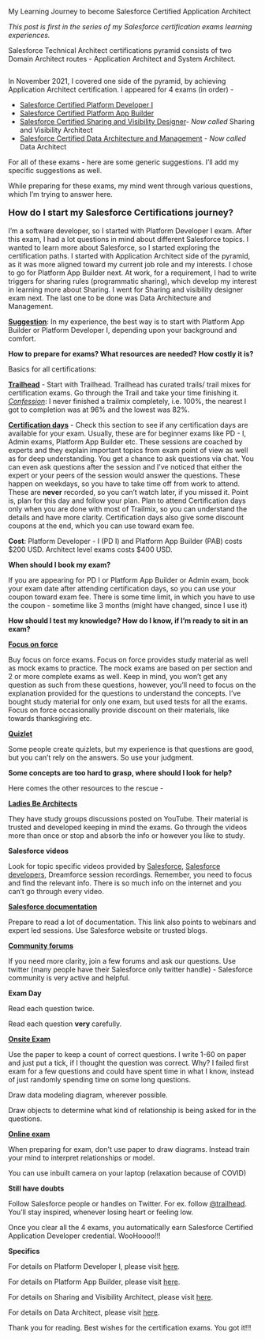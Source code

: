 My Learning Journey to become Salesforce Certified Application Architect
<!-- wp:paragraph -->
<p></p>
<!-- /wp:paragraph -->

<!-- wp:paragraph -->
<p><em>This post is first in the series of my Salesforce certification exams learning experiences.</em></p>
<!-- /wp:paragraph -->

<!-- wp:paragraph -->
<p></p>
<!-- /wp:paragraph -->

<!-- wp:paragraph -->
<p>Salesforce Technical Architect certifications pyramid consists of two Domain Architect routes - Application Architect and System Architect.</p>
<!-- /wp:paragraph -->

<!-- wp:image {"id":74,"sizeSlug":"large","linkDestination":"none"} -->
<figure class="wp-block-image size-large"><img src="http://lifeis2golearn.com/wp-content/uploads/2022/02/technical-architect-1024x742.png" alt="" class="wp-image-74"/></figure>
<!-- /wp:image -->

<!-- wp:paragraph -->
<p>In November 2021, I covered one side of the pyramid, by achieving Application Architect certification. I appeared for 4 exams (in order) - </p>
<!-- /wp:paragraph -->

<!-- wp:list -->
<ul><li><a rel="noreferrer noopener" href="https://trailhead.salesforce.com/help?article=Salesforce-Certified-Platform-Developer-I-Exam-Guide" target="_blank">Salesforce Certified Platform Developer I</a></li><li><a href="https://trailhead.salesforce.com/help?article=Salesforce-Certified-Platform-App-Builder-Exam-Guide">Salesforce Certified Platform App </a><a rel="noreferrer noopener" href="https://trailhead.salesforce.com/help?article=Salesforce-Certified-Platform-App-Builder-Exam-Guide" target="_blank">Builder</a></li><li><a href="https://trailhead.salesforce.com/help?article=Salesforce-Certified-Sharing-and-Visibility-Architect-Exam-Guide" target="_blank" rel="noreferrer noopener">Salesforce Certified Sharing and Visibility </a><a rel="noreferrer noopener" href="https://trailhead.salesforce.com/help?article=Salesforce-Certified-Sharing-and-Visibility-Architect-Exam-Guide" target="_blank">Designer</a>- <em>Now called</em> Sharing and Visibility Architect </li><li><a rel="noreferrer noopener" href="https://trailhead.salesforce.com/help?article=Salesforce-Certified-Data-Architect-Exam-Guide" target="_blank">Salesforce Certified Data Architecture and Management</a>  - <em>Now called</em> Data Architect </li></ul>
<!-- /wp:list -->

<!-- wp:paragraph -->
<p>For all of these exams - here are some generic suggestions. I’ll add my specific suggestions as well. </p>
<!-- /wp:paragraph -->

<!-- wp:paragraph -->
<p>While preparing for these exams, my mind went through various questions, which I’m trying to answer here.</p>
<!-- /wp:paragraph -->

<!-- wp:paragraph {"style":{"typography":{"fontSize":"18px"}}} -->
<p style="font-size:18px"><strong><strong><strong>How do I start my Salesforce Certifications journey?</strong></strong></strong></p>
<!-- /wp:paragraph -->

<!-- wp:paragraph -->
<p>I’m a software developer, so I started with Platform Developer I exam. After this exam, I had a lot questions in mind about different Salesforce topics. I wanted to learn more about Salesforce, so I started exploring the certification paths. I started with Application Architect side of the pyramid, as it was more aligned toward my current job role and my interests. I chose to go for Platform App Builder next. At work, for a requirement, I had to write triggers for sharing rules (programmatic sharing), which develop my interest in learning more about Sharing. I went for Sharing and visibility designer exam next. The last one to be done was Data Architecture and Management.</p>
<!-- /wp:paragraph -->

<!-- wp:paragraph -->
<p><strong><span style="text-decoration: underline;">Suggestion</span></strong>: In my experience, the best way is to start with Platform App Builder or Platform Developer I, depending upon your background and comfort.</p>
<!-- /wp:paragraph -->

<!-- wp:paragraph -->
<p><strong><strong>How to prepare for exams? What resources are needed? How costly it is?</strong></strong></p>
<!-- /wp:paragraph -->

<!-- wp:paragraph -->
<p>Basics for all certifications:</p>
<!-- /wp:paragraph -->

<!-- wp:paragraph -->
<p><a rel="noreferrer noopener" href="https://trailhead.salesforce.com/" target="_blank"><strong>Trailhead</strong></a> - Start with Trailhead. Trailhead has curated trails/ trail mixes for certification exams. Go through the Trail and take your time finishing it.<br><em><span style="text-decoration: underline;">Confession</span></em>: I never finished a trailmix completely, i.e. 100%, the nearest I got to completion was at 96% and the lowest was 82%.</p>
<!-- /wp:paragraph -->

<!-- wp:paragraph -->
<p><a rel="noreferrer noopener" href="https://trailhead.salesforce.com/trailblazer-community/feed" target="_blank"><strong>Certification days</strong></a> - Check this section to see if any certification days are available for your exam. Usually, these are for beginner exams like PD - I, Admin exams, Platform App Builder etc. These sessions are coached by experts and they explain important topics from exam point of view as well as for deep understanding. You get a chance to ask questions via chat. You can even ask questions after the session and I’ve noticed that either the expert or your peers of the session would answer the questions. These happen on weekdays, so you have to take time off from work to attend. These are <strong>never</strong> recorded, so you can’t watch later, if you missed it. Point is, plan for this day and follow your plan. Plan to attend Certification days only when you are done with most of Trailmix, so you can understand the details and have more clarity. Certification days also give some discount coupons at the end, which you can use toward exam fee.</p>
<!-- /wp:paragraph -->

<!-- wp:paragraph -->
<p><strong>Cost</strong>: Platform Developer - I (PD I) and Platform App Builder (PAB) costs $200 USD. Architect level exams costs $400 USD. </p>
<!-- /wp:paragraph -->

<!-- wp:paragraph -->
<p><strong><strong><strong>When should I book my exam?</strong></strong></strong></p>
<!-- /wp:paragraph -->

<!-- wp:paragraph -->
<p>If you are appearing for PD I or Platform App Builder or Admin exam, book your exam date after attending certification days, so you can use your coupon toward exam fee. There is some time limit, in which you have to use the coupon - sometime like 3 months (might have changed, since I use it)</p>
<!-- /wp:paragraph -->

<!-- wp:paragraph -->
<p><strong><strong><strong>How should I test my knowledge? How do I know, if I’m ready to sit in an exam?</strong></strong></strong></p>
<!-- /wp:paragraph -->

<!-- wp:paragraph -->
<p><a href="https://focusonforce.com" target="_blank" rel="noreferrer noopener"><strong>Focus on force</strong></a></p>
<!-- /wp:paragraph -->

<!-- wp:paragraph -->
<p>Buy focus on force exams. Focus on force provides study material as well as mock exams to practice. The mock exams are based on per section and 2 or more complete exams as well. Keep in mind, you won’t get any question as such from these questions, however, you’ll need to focus on the explanation provided for the questions to understand the concepts. I’ve bought study material for only one exam, but used tests for all the exams. Focus on force occasionally provide discount on their materials, like towards thanksgiving etc.</p>
<!-- /wp:paragraph -->

<!-- wp:paragraph -->
<p><a href="https://quizlet.com" target="_blank" rel="noreferrer noopener"><strong>Quizlet</strong></a></p>
<!-- /wp:paragraph -->

<!-- wp:paragraph -->
<p>Some people create quizlets, but my experience is that questions are good, but you can’t rely on the answers. So use your judgment.</p>
<!-- /wp:paragraph -->

<!-- wp:paragraph -->
<p><strong><strong><strong><strong>Some concepts are too hard to grasp, where should I look for help?</strong></strong></strong></strong></p>
<!-- /wp:paragraph -->

<!-- wp:paragraph -->
<p>Here comes the other resources to the rescue -</p>
<!-- /wp:paragraph -->

<!-- wp:paragraph -->
<p><a href="https://youtube.com/c/LadiesBeArchitects"><strong>Ladies Be </strong></a><strong><a rel="noreferrer noopener" href="https://youtube.com/c/LadiesBeArchitects" target="_blank">Architects</a></strong></p>
<!-- /wp:paragraph -->

<!-- wp:paragraph -->
<p>They have study groups discussions posted on YouTube. Their material is trusted and developed keeping in mind the exams. Go through the videos more than once or stop and absorb the info or however you like to study.</p>
<!-- /wp:paragraph -->

<!-- wp:paragraph -->
<p></p>
<!-- /wp:paragraph -->

<!-- wp:paragraph -->
<p id="salesforce-videos-look-for-topic-specific-videos-provided-by-salesforce-salesforce-developers-dreamforce-session-recordings-remember-you-need-to-focus-and-find-the-relevant-info-there-is-so-much-info-on-the-internet-and-you-can-t-go-through-every-video"><strong>Salesforce videos</strong></p>
<!-- /wp:paragraph -->

<!-- wp:paragraph -->
<p id="salesforce-videos-look-for-topic-specific-videos-provided-by-salesforce-salesforce-developers-dreamforce-session-recordings-remember-you-need-to-focus-and-find-the-relevant-info-there-is-so-much-info-on-the-internet-and-you-can-t-go-through-every-video">Look for topic specific videos provided by <a rel="noreferrer noopener" href="https://youtube.com/c/salesforce" target="_blank">Salesforce</a>, <a rel="noreferrer noopener" href="https://youtube.com/c/SalesforceDevelopers" target="_blank">Salesforce developers</a>, Dreamforce session recordings. Remember, you need to focus and find the relevant info. There is so much info on the internet and you can’t go through every video.</p>
<!-- /wp:paragraph -->

<!-- wp:paragraph -->
<p><strong><a rel="noreferrer noopener" href="https://help.salesforce.com/s/?language=en_US" target="_blank">Salesforce documentatio</a></strong><a href="https://help.salesforce.com/s/?language=en_US"><strong>n</strong></a> </p>
<!-- /wp:paragraph -->

<!-- wp:paragraph -->
<p>Prepare to read a lot of documentation. This link also points to webinars and expert led sessions. Use Salesforce website or trusted blogs.</p>
<!-- /wp:paragraph -->

<!-- wp:paragraph -->
<p><a rel="noreferrer noopener" href="https://trailhead.salesforce.com/trailblazer-community/feed" target="_blank"><strong>Community forums</strong></a></p>
<!-- /wp:paragraph -->

<!-- wp:paragraph -->
<p>If you need more clarity, join a few forums and ask our questions. Use twitter (many people have their Salesforce only twitter handle) - Salesforce community is very active and helpful.</p>
<!-- /wp:paragraph -->

<!-- wp:paragraph -->
<p><strong><strong><strong><strong><strong>Exam Day</strong></strong></strong></strong></strong></p>
<!-- /wp:paragraph -->

<!-- wp:paragraph -->
<p>Read each question twice. </p>
<!-- /wp:paragraph -->

<!-- wp:paragraph -->
<p>Read each question <strong>very </strong>carefully.</p>
<!-- /wp:paragraph -->

<!-- wp:paragraph -->
<p><strong><span style="text-decoration:underline;">Onsite Exam</span></strong></p>
<!-- /wp:paragraph -->

<!-- wp:paragraph -->
<p>Use the paper to keep a count of correct questions. I write 1-60 on paper and just put a tick, if I thought the question was correct. Why? I failed first exam for a few questions and could have spent time in what I know, instead of just randomly spending time on some long questions.</p>
<!-- /wp:paragraph -->

<!-- wp:paragraph -->
<p>Draw data modeling diagram, wherever possible.</p>
<!-- /wp:paragraph -->

<!-- wp:paragraph -->
<p>Draw objects to determine what kind of relationship is being asked for in the questions.</p>
<!-- /wp:paragraph -->

<!-- wp:paragraph -->
<p><strong><span style="text-decoration:underline;">Online exam</span></strong></p>
<!-- /wp:paragraph -->

<!-- wp:paragraph -->
<p>When preparing for exam, don't use paper to draw diagrams. Instead train your mind to interpret relationships or model.</p>
<!-- /wp:paragraph -->

<!-- wp:paragraph -->
<p>You can use inbuilt camera on your laptop (relaxation because of COVID)</p>
<!-- /wp:paragraph -->

<!-- wp:paragraph -->
<p><strong>Still have doubts</strong></p>
<!-- /wp:paragraph -->

<!-- wp:paragraph -->
<p>Follow Salesforce people or handles on Twitter. For ex. follow&nbsp;<a rel="noreferrer noopener" href="http://trailhead%20twitter/" target="_blank">@trailhead</a>. You’ll stay inspired, whenever losing heart or feeling low.</p>
<!-- /wp:paragraph -->

<!-- wp:paragraph -->
<p>Once you clear all the 4 exams, you automatically earn Salesforce Certified Application Developer credential. WooHoooo!!!</p>
<!-- /wp:paragraph -->

<!-- wp:paragraph -->
<p><strong><strong><strong><strong><strong>Specifics</strong></strong></strong></strong></strong></p>
<!-- /wp:paragraph -->

<!-- wp:paragraph -->
<p>For details on Platform Developer I, please visit <a rel="noreferrer noopener" href="https://lifeis2golearn.com/salesforce-platform-developer-i-certification-exam/" target="_blank">here</a>.</p>
<!-- /wp:paragraph -->

<!-- wp:paragraph -->
<p>For details on Platform App Builder, please visit <a href="https://lifeis2golearn.com/salesforce-platform-app-builder/" target="_blank" rel="noreferrer noopener">here</a>.</p>
<!-- /wp:paragraph -->

<!-- wp:paragraph -->
<p>For details on Sharing and Visibility Architect, please visit <a href="https://lifeis2golearn.com/my-learning-journey-salesforce-sharing-and-visibility-architect-certification-exam/" target="_blank" rel="noreferrer noopener">here</a>.</p>
<!-- /wp:paragraph -->

<!-- wp:paragraph -->
<p>For details on Data Architect, please visit <a href="https://lifeis2golearn.com/my-learning-journey-salesforce-data-architect-certification-exam/" target="_blank" rel="noreferrer noopener">here</a>.</p>
<!-- /wp:paragraph -->

<!-- wp:paragraph -->
<p></p>
<!-- /wp:paragraph -->

<!-- wp:paragraph -->
<p>Thank you for reading. Best wishes for the certification exams. You got it!!!</p>
<!-- /wp:paragraph -->






